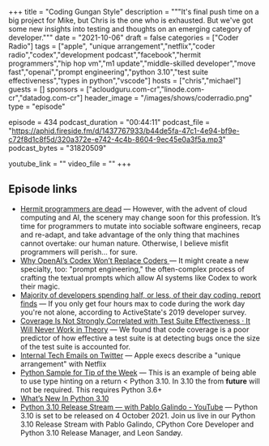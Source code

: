 +++
title = "Coding Gungan Style"
description = """It's final push time on a big project for Mike, but Chris is the one who is exhausted.  But we've got some new insights into testing and thoughts on an emerging category of developer."""
date = "2021-10-06"
draft = false
categories = ["Coder Radio"]
tags = ["apple", "unique arrangement","netflix","coder radio","codex","development podcast","facebook","hermit programmers","hip hop vm","m1 update","middle-skilled developer","move fast","openai","prompt engineering","python 3.10","test suite effectiveness","types in python","vscode"]
hosts = ["chris","michael"]
guests = []
sponsors = ["acloudguru.com-cr","linode.com-cr","datadog.com-cr"]
header_image = "/images/shows/coderradio.png"
type = "episode"

episode = 434
podcast_duration = "00:44:11"
podcast_file = "https://aphid.fireside.fm/d/1437767933/b44de5fa-47c1-4e94-bf9e-c72f8d1c8f5d/320a372e-e742-4c4b-8604-9ec45e0a3f5a.mp3"
podcast_bytes = "31820509"

youtube_link = ""
video_file = ""
+++

## Episode links

  * [Hermit programmers are dead](https://www.cesarsotovalero.net/blog/hermit-programmers-are-dead.html "Hermit programmers are dead") — However, with the advent of cloud computing and AI, the scenery may change soon for this profession. It’s time for programmers to mutate into sociable software engineers, recap and re-adapt, and take advantage of the only thing that machines cannot overtake: our human nature. Otherwise, I believe misfit programmers will perish… for sure.
  * [Why OpenAI’s Codex Won’t Replace Coders ](https://spectrum-ieee-org.cdn.ampproject.org/c/s/spectrum.ieee.org/amp/openai-wont-replace-coders-2655177877 "Why OpenAI’s Codex Won’t Replace Coders ") — It might create a new specialty, too: "prompt engineering," the often-complex process of crafting the textual prompts which allow AI systems like Codex to work their magic.
  * [Majority of developers spending half, or less, of their day coding, report finds](https://www.techrepublic.com/article/majority-of-developers-spending-half-or-less-of-their-day-coding-report-finds/ "Majority of developers spending half, or less, of their day coding, report finds") — If you only get four hours max to code during the work day you're not alone, according to ActiveState's 2019 developer survey.
  * [Coverage Is Not Strongly Correlated with Test Suite Effectiveness · It Will Never Work in Theory](https://neverworkintheory.org/2021/09/24/coverage-is-not-strongly-correlated-with-test-suite-effectiveness.html "Coverage Is Not Strongly Correlated with Test Suite Effectiveness · It Will Never Work in Theory") — We found that code coverage is a poor predictor of how effective a test suite is at detecting bugs once the size of the test suite is accounted for.
  * [Internal Tech Emails on Twitter](https://twitter.com/TechEmails/status/1444367219509637123 "Internal Tech Emails on Twitter") — Apple execs describe a "unique arrangement" with Netflix
  * [Python Sample for Tip of the Week](https://gist.github.com/dominickm/cf4b019fc098f2c3b10a25bd645ce52b "Python Sample for Tip of the Week") — This is an example of being able to use type hinting on a return < Python 3.10. In 3.10 the from __future__ will not be required. This requires Python 3.6+
  * [What’s New In Python 3.10](https://docs.python.org/3.10/whatsnew/3.10.html "What’s New In Python 3.10")
  * [Python 3.10 Release Stream — with Pablo Galindo - YouTube](https://www.youtube.com/watch?v=AHT2l3hcIJg "Python 3.10 Release Stream — with Pablo Galindo - YouTube") — Python 3.10 is set to be released on 4 October 2021. Join us live in our Python 3.10 Release Stream with Pablo Galindo, CPython Core Developer and Python 3.10 Release Manager, and Leon Sandøy.
